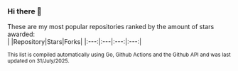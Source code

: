 ### Hi there 👋
These are my most popular repositories ranked by the amount of stars awarded:<br>
| |Repository|Stars|Forks|
|:---:|:---|:---:|:---:|

<sub>This list is compiled automatically using Go, Github Actions and the Github API and was last updated on 31/July/2025.</sub>

